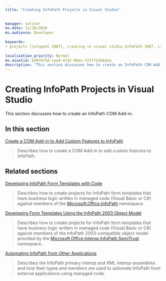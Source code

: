 ```yaml
---
title: "Creating InfoPath Projects in Visual Studio"
  
 
manager: soliver
ms.date: 11/10/2016
ms.audience: Developer
 
keywords:
- projects [infopath 2007], creating in visual studio,InfoPath 2007, creating projects in Visual Studio
 
localization_priority: Normal
ms.assetid: bd07475d-2aa4-4742-86dc-373f7d1b02ea
description: "This section discusses how to create an InfoPath COM Add-in."
---
```


# Creating InfoPath Projects in Visual Studio

This section discusses how to create an InfoPath COM Add-in. 
  
## In this section

[Create a COM Add-in to Add Custom Features to InfoPath](how-to-create-a-com-add-in-to-add-custom-features-to-infopath.md)
  
> Describes how to create a COM Add-in to add custom features to InfoPath.
    
## Related sections

[Developing InfoPath Form Templates with Code](http://msdn.microsoft.com/library/b43ada73-349d-498f-a8bb-e8fd5020d207%28Office.15%29.aspx)
  
> Describes how to create projects for InfoPath form templates that have business logic written in managed code (Visual Basic or C#) against members of the [Microsoft.Office.InfoPath](https://msdn.microsoft.com/library/Microsoft.Office.InfoPath.aspx) namespace. 
    
[Developing Form Templates Using the InfoPath 2003 Object Model](http://msdn.microsoft.com/library/c74cbcd0-4fe6-4eb7-a05c-f61e1868c42b%28Office.15%29.aspx)
  
> Describes how to create projects for InfoPath form templates that have business logic written in managed code (Visual Basic or C#) against members of the InfoPath 2003-compatible object model provided by the [Microsoft.Office.Interop.InfoPath.SemiTrust](https://msdn.microsoft.com/library/Microsoft.Office.Interop.InfoPath.SemiTrust.aspx) namespace. 
    
[Automating InfoPath from Other Applications](automating-infopath-from-other-applications.md)
  
> Describes the InfoPath primary interop and XML interop assemblies and how their types and members are used to automate InfoPath from external applications using managed code.
    

